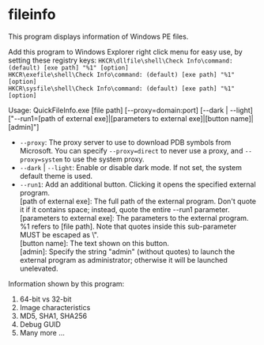 # fileinfo

This program displays information of Windows PE files.

Add this program to Windows Explorer right click menu for easy use, by setting these registry keys:
  `HKCR\dllfile\shell\Check Info\command: (default) [exe path] "%1" [option]`  
  `HKCR\exefile\shell\Check Info\command: (default) [exe path] "%1" [option]`  
  `HKCR\sysfile\shell\Check Info\command: (default) [exe path] "%1" [option]`  

Usage: QuickFileInfo.exe [file path] [--proxy=domain:port] [--dark | --light] ["--run1=[path of external exe]|[parameters to external exe]|[button name]|[admin]"]
 * `--proxy`: The proxy server to use to download PDB symbols from Microsoft. You can specify `--proxy=direct` to never use a proxy, and `--proxy=system` to use the system proxy.  
 * `--dark` | `--light`: Enable or disable dark mode. If not set, the system default theme is used.  
 * `--run1`: Add an additional button. Clicking it opens the specified external program.   
      [path of external exe]: The full path of the external program. Don't quote it if it contains space; instead, quote the entire --run1 parameter.   
      [parameters to external exe]: The parameters to the external program. %1 refers to [file path]. Note that quotes inside this sub-parameter MUST be escaped as \\".   
      [button name]: The text shown on this button.   
      [admin]: Specify the string "admin" (without quotes) to launch the external program as administrator; otherwise it will be launched unelevated.   

 
Information shown by this program:
1. 64-bit vs 32-bit
2. Image characteristics
3. MD5, SHA1, SHA256
4. Debug GUID
5. Many more ...
